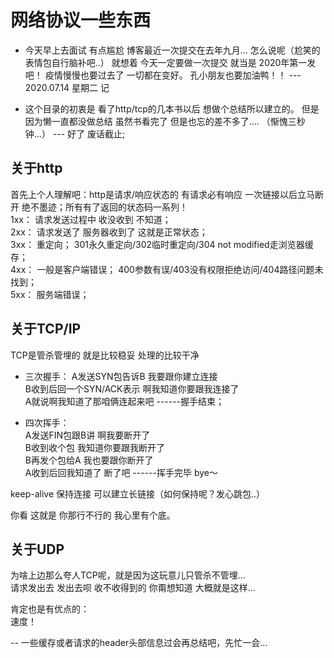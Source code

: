 # 网络协议一些东西

- 今天早上去面试 有点尴尬 博客最近一次提交在去年九月... 怎么说呢（尬笑的表情包自行脑补吧..） 就想着 今天一定要做一次提交 就当是 2020年第一发吧！ 疫情慢慢也要过去了 一切都在变好。 孔小朋友也要加油鸭！！  --- 2020.07.14 星期二 记

- 这个目录的初衷是 看了http/tcp的几本书以后 想做个总结所以建立的。 但是因为懒一直都没做总结 虽然书看完了 但是也忘的差不多了.... （惭愧三秒钟...）  --- 好了 废话截止;

## 关于http

首先上个人理解吧：http是请求/响应状态的 有请求必有响应 一次链接以后立马断开 绝不墨迹；所有有了返回的状态码一系列！  
1xx： 请求发送过程中 收没收到 不知道；  
2xx： 请求发送了 服务器收到了 这就是正常状态；  
3xx： 重定向； 301永久重定向/302临时重定向/304 not modified走浏览器缓存；  
4xx： 一般是客户端错误； 400参数有误/403没有权限拒绝访问/404路径问题未找到；  
5xx： 服务端错误；

## 关于TCP/IP

TCP是管杀管埋的 就是比较稳妥 处理的比较干净 
- 三次握手： 
  A发送SYN包告诉B 我要跟你建立连接   
  B收到后回一个SYN/ACK表示 啊我知道你要跟我连接了   
  A就说啊我知道了那咱俩连起来吧 ------握手结束；  

- 四次挥手：   
  A发送FIN包跟B讲 啊我要断开了   
  B收到收个包 我知道你要跟我断开了    
  B再发个包给A 我也要跟你断开了   
  A收到后回我知道了 断了吧   ------挥手完毕 bye～  

keep-alive 保持连接 可以建立长链接（如何保持呢？发心跳包..）  

你看 这就是 你那行不行的 我心里有个底。

## 关于UDP

为啥上边那么夸人TCP呢，就是因为这玩意儿只管杀不管埋...  
请求发出去 发出去呗 收不收得到的 你甭想知道 大概就是这样...  

肯定也是有优点的：  
速度！

-- 一些缓存或者请求的header头部信息过会再总结吧，先忙一会...